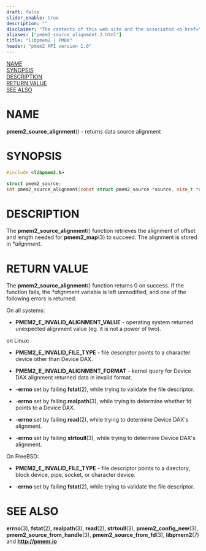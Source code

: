 ```yaml
---
draft: false
slider_enable: true
description: ""
disclaimer: "The contents of this web site and the associated <a href=\"https://github.com/pmem\">GitHub repositories</a> are BSD-licensed open source."
aliases: ["pmem2_source_alignment.3.html"]
title: "libpmem2 | PMDK"
header: "pmem2 API version 1.0"
---
```


[comment]: <> (SPDX-License-Identifier: BSD-3-Clause)
[comment]: <> (Copyright 2019-2020, Intel Corporation)

[comment]: <> (pmem2_source_alignment.3 -- man page for pmem2_source_alignment)

[NAME](#name)<br />
[SYNOPSIS](#synopsis)<br />
[DESCRIPTION](#description)<br />
[RETURN VALUE](#return-value)<br />
[SEE ALSO](#see-also)<br />

# NAME #

**pmem2_source_alignment**() - returns data source alignment

# SYNOPSIS #

```c
#include <libpmem2.h>

struct pmem2_source;
int pmem2_source_alignment(const struct pmem2_source *source, size_t *alignment);
```

# DESCRIPTION #

The **pmem2_source_alignment**() function retrieves the alignment of offset and
length needed for **pmem2_map**(3) to succeed. The alignment is stored in
*\*alignment*.

# RETURN VALUE #

The **pmem2_source_alignment**() function returns 0 on success.
If the function fails, the *\*alignment* variable is left unmodified, and one of
the following errors is returned:

On all systems:

* **PMEM2_E_INVALID_ALIGNMENT_VALUE** - operating system returned unexpected
alignment value (eg. it is not a power of two).

on Linux:

* **PMEM2_E_INVALID_FILE_TYPE** - file descriptor points to a character
device other than Device DAX.

* **PMEM2_E_INVALID_ALIGNMENT_FORMAT** - kernel query for Device DAX alignment
returned data in invalid format.

* -**errno** set by failing **fstat**(2), while trying to validate the file
descriptor.

* -**errno** set by failing **realpath**(3), while trying to determine whether
fd points to a Device DAX.

* -**errno** set by failing **read**(2), while trying to determine Device DAX's
alignment.

* -**errno** set by failing **strtoull**(3), while trying to determine
Device DAX's alignment.

On FreeBSD:

* **PMEM2_E_INVALID_FILE_TYPE** - file descriptor points to a directory,
block device, pipe, socket, or character device.

* -**errno** set by failing **fstat**(2), while trying to validate the file
descriptor.

# SEE ALSO #

**errno**(3),  **fstat**(2), **realpath**(3), **read**(2), **strtoull**(3),
**pmem2_config_new**(3), **pmem2_source_from_handle**(3),
**pmem2_source_from_fd**(3), **libpmem2**(7) and **<http://pmem.io>**
